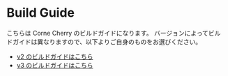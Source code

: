 <!--
SPDX-FileCopyrightText: 2021 foostan <ks@fstn.jp>

SPDX-License-Identifier: MIT
-->

# Build Guide

こちらは Corne Cherry のビルドガイドになります。
バージョンによってビルドガイドは異なりますので、以下よりご自身のものをお選びください。

- [v2 のビルドガイドはこちら](https://github.com/foostan/crkbd/blob/master/corne-cherry/doc/v2/buildguide_jp.md)
- [v3 のビルドガイドはこちら](https://github.com/foostan/crkbd/blob/master/corne-cherry/doc/v3/buildguide_jp.md)
